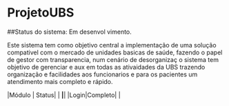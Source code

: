 # ProjetoUBS 
  
##Status  do sistema:  Em desenvol vimento.      

>
Este sistema tem como objetivo central a implementação de uma solução compativel com o mercado de unidades basicas de saúde, fazendo o papel de gestor com transparencia, num cenário de desorganizaç o sistema tem objetivo de gerenciar e aux em todas as ativaidades da  UBS trazendo organização e facilidades aos funcionarios e para os pacientes um atendimento mais completo e rápido. 


|Módulo | Status|
| ******|******|
|Login|Completo|
|
